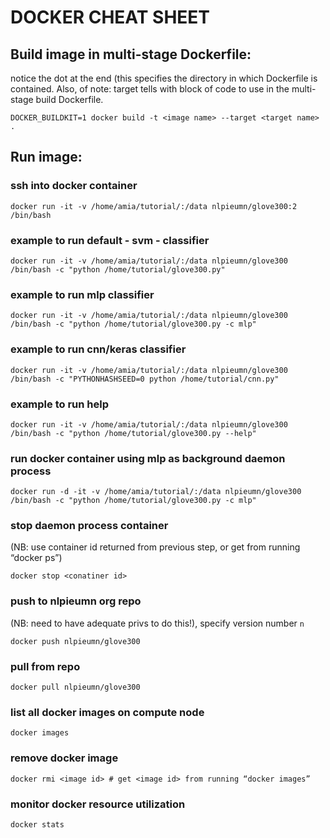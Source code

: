 # DOCKER CHEAT SHEET 


## Build image in multi-stage Dockerfile:
notice the dot at the end (this specifies the directory in which Dockerfile is contained. 
Also, of note: target tells with block of code to use in the multi-stage build Dockerfile. 
```
DOCKER_BUILDKIT=1 docker build -t <image name> --target <target name> .
```

## Run image:

### ssh into docker container

```
docker run -it -v /home/amia/tutorial/:/data nlpieumn/glove300:2 /bin/bash
```

### example to run default - svm - classifier

```
docker run -it -v /home/amia/tutorial/:/data nlpieumn/glove300 /bin/bash -c "python /home/tutorial/glove300.py"
```

### example to run mlp classifier

```
docker run -it -v /home/amia/tutorial/:/data nlpieumn/glove300 /bin/bash -c "python /home/tutorial/glove300.py -c mlp"
```
### example to run cnn/keras classifier

```
docker run -it -v /home/amia/tutorial/:/data nlpieumn/glove300 /bin/bash -c "PYTHONHASHSEED=0 python /home/tutorial/cnn.py"
```

### example to run help

```
docker run -it -v /home/amia/tutorial/:/data nlpieumn/glove300 /bin/bash -c "python /home/tutorial/glove300.py --help"
```

### run docker container using mlp as background daemon process

```
docker run -d -it -v /home/amia/tutorial/:/data nlpieumn/glove300 /bin/bash -c "python /home/tutorial/glove300.py -c mlp"
```

### stop daemon process container 
(NB: use container id returned from previous step, or get from running “docker ps”)
```
docker stop <conatiner id>
```

### push to nlpieumn org repo 
(NB: need to have adequate privs to do this!), specify version number `n`

```
docker push nlpieumn/glove300
```

### pull from repo
```
docker pull nlpieumn/glove300
```

### list all docker images on compute node

```
docker images
```

### remove docker image
```
docker rmi <image id> # get <image id> from running “docker images”
```

### monitor docker resource utilization
```
docker stats
```

